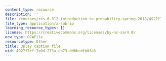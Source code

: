 ```yaml
---
content_type: resource
description: ''
file: /courses/res-6-012-introduction-to-probability-spring-2018/4927f7cf7e0d273acb73dd6bcdfb0fa8_ZgCBmERwZlI.srt
file_type: application/x-subrip
learning_resource_types: []
license: https://creativecommons.org/licenses/by-nc-sa/4.0/
ocw_type: OCWFile
resourcetype: Other
title: 3play caption file
uid: 4927f7cf-7e0d-273a-cb73-dd6bcdfb0fa8
---
```


